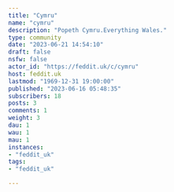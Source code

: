 ```yaml
---
title: "Cymru" 
name: "cymru"
description: "Popeth Cymru.Everything Wales."
type: community
date: "2023-06-21 14:54:10"
draft: false
nsfw: false
actor_id: "https://feddit.uk/c/cymru"
host: feddit.uk
lastmod: "1969-12-31 19:00:00"
published: "2023-06-16 05:48:35"
subscribers: 18
posts: 3
comments: 1
weight: 3
dau: 1
wau: 1
mau: 1
instances:
- "feddit_uk"
tags: 
- "feddit_uk"

---
```

